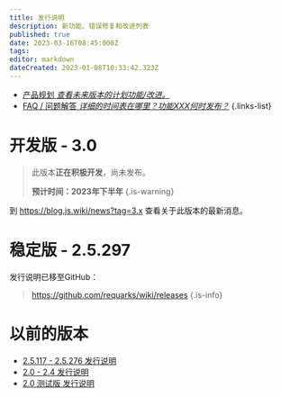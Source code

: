 ```yaml
---
title: 发行说明
description: 新功能、错误修复和改进列表
published: true
date: 2023-03-16T08:45:000Z
tags: 
editor: markdown
dateCreated: 2023-01-08T10:33:42.323Z
---
```


- [产品规划 *查看未来版本的计划功能/改进。*](/releases/roadmap)
- [FAQ / 问题解答 *详细的时间表在哪里？功能XXX何时发布？*](/releases/about)
{.links-list}

# 开发版 - 3.0

> 此版本**正在积极开发**，尚未发布。
>
> **预计时间：2023年下半年**
{.is-warning}

到 https://blog.js.wiki/news?tag=3.x 查看关于此版本的最新消息。

# 稳定版 - 2.5.297

发行说明已移至GitHub：
> https://github.com/requarks/wiki/releases
{.is-info}

# 以前的版本

- [2.5.117 - 2.5.276 发行说明](/releases/2p5)
- [2.0 - 2.4 发行说明](/releases/previous)
- [2.0 测试版 发行说明](/releases/beta)